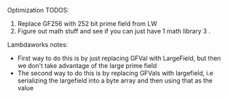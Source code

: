 Optimization TODOS:
1. Replace GF256 with 252 bit prime field from LW
2. Figure out math stuff and see if you can just have 1 math library
3 .

Lambdaworks notes:
- First way to do this is by just replacing GFVal with LargeField, but then we don't take advantage of the large prime field
- The second way to do this is by replacing GFVals with largefield, i.e serializing the largefield into a byte array and then using that as the value
